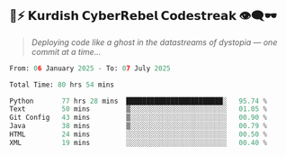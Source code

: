 ## 🧠⚡ 𝗞𝘂𝗿𝗱𝗶𝘀𝗵 𝗖𝘆𝗯𝗲𝗿𝗥𝗲𝗯𝗲𝗹 𝗖𝗼𝗱𝗲𝘀𝘁𝗿𝗲𝗮𝗸 👁️‍🗨️🕶️  
> *Deploying code like a ghost in the datastreams of dystopia — one commit at a time...*  

<!--START_SECTION:waka-->

```python
From: 06 January 2025 - To: 07 July 2025

Total Time: 80 hrs 54 mins

Python       77 hrs 28 mins  ████████████████████████░   95.74 %
Text         50 mins         ▒░░░░░░░░░░░░░░░░░░░░░░░░   01.05 %
Git Config   43 mins         ▒░░░░░░░░░░░░░░░░░░░░░░░░   00.90 %
Java         38 mins         ▒░░░░░░░░░░░░░░░░░░░░░░░░   00.79 %
HTML         24 mins         ░░░░░░░░░░░░░░░░░░░░░░░░░   00.50 %
XML          19 mins         ░░░░░░░░░░░░░░░░░░░░░░░░░   00.40 %
```

<!--END_SECTION:waka-->
